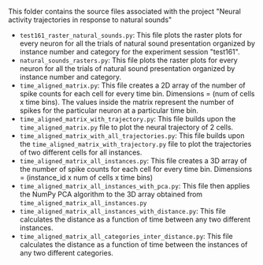 This folder contains the source files associated with the project "Neural activity trajectories in response to natural sounds"

- `test161_raster_natural_sounds.py`: This file plots the raster plots for every neuron for all the trials of natural sound presentation organized by instance number and category for the experiment session "test161".
- `natural_sounds_rasters.py`: This file plots the raster plots for every neuron for all the trials of natural sound presentation organized by instance number and category.
- `time_aligned_matrix.py`: This file creates a 2D array of the number of spike counts for each cell for every time bin. Dimensions = (num of cells x time bins). The values inside the matrix represent the number of spikes for the particular neuron at a particular time bin.
- `time_aligned_matrix_with_trajectory.py`: This file builds upon the `time_aligned_matrix.py` file to plot the neural trajectory of 2 cells.
- `time_aligned_matrix_with_all_trajectories.py`: This file builds upon the `time_aligned_matrix_with_trajectory.py` file to plot the trajectories of two different cells for all instances.
- `time_aligned_matrix_all_instances.py`: This file creates a 3D array of the number of spike counts for each cell for every time bin. Dimensions = (instance_id x num of cells x time bins)
- `time_aligned_matrix_all_instances_with_pca.py`: This file then applies the NumPy PCA algorithm to the 3D array obtained from `time_aligned_matrix_all_instances.py`
- `time_aligned_matrix_all_instances_with_distance.py`: This file calculates the distance as a function of time between any two different instances.
- `time_aligned_matrix_all_categories_inter_distance.py`: This file calculates the distance as a function of time between the instances of any two different categories.
